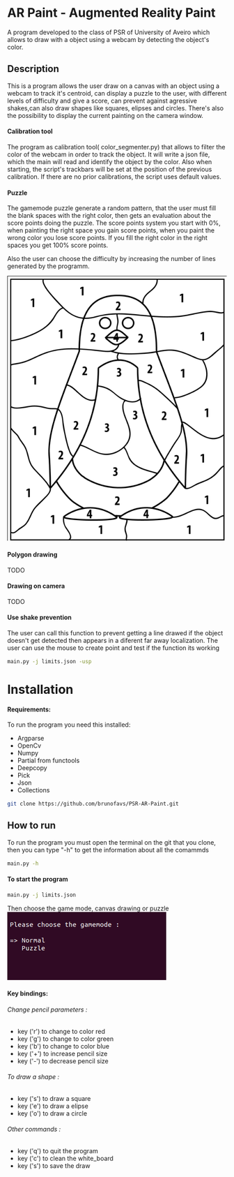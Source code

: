 
# AR Paint - Augmented Reality Paint
A program developed to the class of PSR of University of Aveiro which allows to draw with a object using a webcam by detecting the object's color.


## Description

This is a program  allows the user draw on a canvas with an object using a webcam to track it's centroid, can  display a puzzle to the user, with different levels of difficulty and give a score, can prevent against agressive shakes,can also draw shapes like squares, elipses and circles.
There's also the possibility to display the current painting on the camera window.

#### Calibration tool
The program as calibration tool( color_segmenter.py) that allows to filter the color of the webcam in order to track the object.
It will write a json file, which the main will read and identify the object by the color.
Also when starting, the script's trackbars will be set at the position of the previous calibration. If there are no prior calibrations, the script uses default values.


#### Puzzle
The gamemode puzzle generate a random pattern, that the user must fill the blank spaces with the right color, then gets an evaluation about the score points doing the puzzle.
The score points system you start with 0%, when painting the right space you gain score points, when you paint the wrong color you lose score points. If you fill the right color in the right spaces you get 100% score points.

Also the user can choose the difficulty by increasing the number of lines generated by the programm.

![](images/pinguim.png)

#### Polygon drawing

TODO

#### Drawing on camera

TODO


#### Use shake prevention
The user can call this function to prevent getting a line drawed if the object doesn't get detected then appears in a diferent far away localization. The user can use the mouse to create point and test if the function its working

```bash
main.py -j limits.json -usp 
```
# Installation

#### Requirements: 

To run the program you need this installed:
- Argparse
- OpenCv
- Numpy
- Partial from functools
- Deepcopy
- Pick
- Json
- Collections

``` bash
git clone https://github.com/brunofavs/PSR-AR-Paint.git
```

## How to run

To run the program you must open the terminal on the git that you clone, then you can type "-h" to get the information about all the comammds

```bash
main.py -h 
```
#### To start the program 

```bash
main.py -j limits.json
```
 Then choose the game mode, canvas drawing or puzzle
![](images/choose_game.png)

#### Key bindings:

###### Change pencil parameters :

- key ('r') to change to color red
- key ('g') to change to color green
- key ('b') to change to color blue
- key ('+') to increase pencil size
- key ('-') to decrease pencil size

  
###### To draw a shape :

- key ('s') to draw a square
- key ('e') to draw a elipse
- key ('o') to draw a circle

###### Other commands :

- key ('q') to quit the program
- key ('c') to clean the white_board
- key ('s') to save the draw
